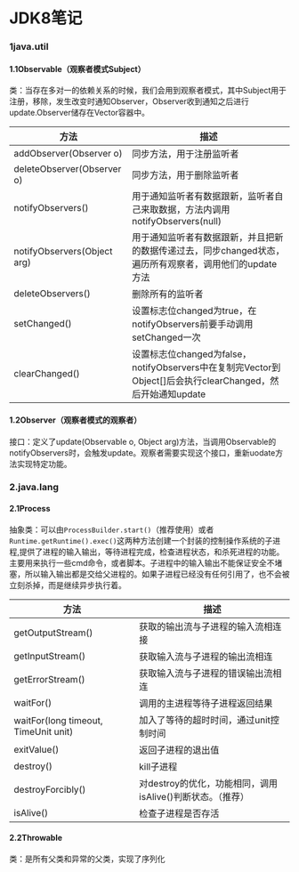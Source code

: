 # JDK8笔记


### 1java.util

#### 1.1Observable（观察者模式Subject）

类：当存在多对一的依赖关系的时候，我们会用到观察者模式，其中Subject用于注册，移除，发生改变时通知Observer，Observer收到通知之后进行update.Observer储存在Vector容器中。

| 方法                        | 描述                                                         |
| --------------------------- | ------------------------------------------------------------ |
| addObserver(Observer o)     | 同步方法，用于注册监听者                                     |
| deleteObserver(Observer o)  | 同步方法，用于删除监听者                                     |
| notifyObservers()           | 用于通知监听者有数据跟新，监听者自己来取数据，方法内调用notifyObservers(null) |
| notifyObservers(Object arg) | 用于通知监听者有数据跟新，并且把新的数据传递过去，同步changed状态，遍历所有观察者，调用他们的update方法 |
| deleteObservers()           | 删除所有的监听者                                             |
| setChanged()                | 设置标志位changed为true，在notifyObservers前要手动调用setChanged一次 |
| clearChanged()              | 设置标志位changed为false，notifyObservers中在复制完Vector到Object[]后会执行clearChanged，然后开始通知update |

#### 1.2Observer（观察者模式的观察者）

接口：定义了update(Observable o, Object arg)方法，当调用Observable的notifyObservers时，会触发update。观察者需要实现这个接口，重新uodate方法实现特定功能。

### 2.java.lang

#### 2.1Process

抽象类：可以由`ProcessBuilder.start()`（推荐使用）或者`Runtime.getRuntime().exec()`这两种方法创建一个封装的控制操作系统的子进程,提供了进程的输入输出，等待进程完成，检查进程状态，和杀死进程的功能。主要用来执行一些cmd命令，或者脚本。子进程中的输入输出不能保证安全不堵塞，所以输入输出都是交给父进程的。如果子进程已经没有任何引用了，也不会被立刻杀掉，而是继续异步执行着。

| 方法                                 | 描述                                                       |
| ------------------------------------ | ---------------------------------------------------------- |
| getOutputStream()                    | 获取的输出流与子进程的输入流相连接                         |
| getInputStream()                     | 获取输入流与子进程的输出流相连                             |
| getErrorStream()                     | 获取输入流与子进程的错误输出流相连                         |
| waitFor()                            | 调用的主进程等待子进程返回结果                             |
| waitFor(long timeout, TimeUnit unit) | 加入了等待的超时时间，通过unit控制时间                     |
| exitValue()                          | 返回子进程的退出值                                         |
| destroy()                            | kill子进程                                                 |
| destroyForcibly()                    | 对destroy的优化，功能相同，调用isAlive()判断状态。（推荐） |
| isAlive()                            | 检查子进程是否存活                                         |

#### 2.2Throwable

类：是所有父类和异常的父类，实现了序列化